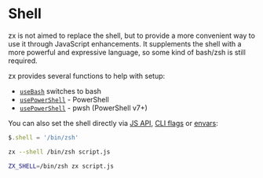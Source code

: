 # Shell

zx is not aimed to replace the shell, but to provide a more convenient way to use it through JavaScript enhancements. It supplements the shell with a more powerful and expressive language, so some kind of bash/zsh is still required.

zx provides several functions to help with setup:

* [`useBash`](./api#usebash) switches to bash
* [`usePowerShell`](./api#usepowershell) - PowerShell
* [`usePowerShell`](./api#usepwsh) - pwsh (PowerShell v7+)

You can also set the shell directly via [JS API](./setup#bash), [CLI flags](./cli#shell) or [envars](./cli#environment-variables):

```js
$.shell = '/bin/zsh'
```

```bash
zx --shell /bin/zsh script.js
```

```bash
ZX_SHELL=/bin/zsh zx script.js
```
